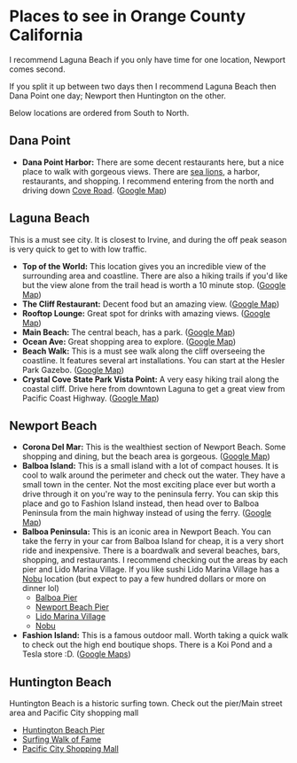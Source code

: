 # Places to see in Orange County California

I recommend Laguna Beach if you only have time for one location, Newport comes second.

If you split it up between two days then I recommend Laguna Beach then Dana Point one day; Newport then Huntington on the other.

Below locations are ordered from South to North.

## Dana Point

- **Dana Point Harbor:** There are some decent restaurants here, but a nice place to walk with gorgeous views. There are [sea lions](http://www.seecalifornia.com/beaches/dana-point-seals-sealions.html), a harbor, restaurants, and shopping. I recommend entering from the north and driving down [Cove Road](https://maps.app.goo.gl/2QSe9CMMbbY6tEx5A). ([Google Map](https://maps.app.goo.gl/C3HEEomwKkTuiT5G7))

## Laguna Beach

This is a must see city. It is closest to Irvine, and during the off peak season is very quick to get to with low traffic.

- **Top of the World:** This location gives you an incredible view of the surrounding area and coastline. There are also a hiking trails if you'd like but the view alone from the trail head is worth a 10 minute stop. ([Google Map](https://maps.app.goo.gl/KfGSyEjYJq8TU2AU9))
- **The Cliff Restaurant:** Decent food but an amazing view. ([Google Map](https://maps.app.goo.gl/hSdDPvy6Ge3AcKKt9))
- **Rooftop Lounge:** Great spot for drinks with amazing views. ([Google Map](https://maps.app.goo.gl/ufaV6zRLtrTtKAFx9))
- **Main Beach:** The central beach, has a park. ([Google Map](https://maps.app.goo.gl/PPbr3d3fr889atxYA))
- **Ocean Ave:** Great shopping area to explore. ([Google Map](https://maps.app.goo.gl/7bFDqL25tDJo5AGe8))
- **Beach Walk:** This is a must see walk along the cliff overseeing the coastline. It features several art installations. You can start at the Hesler Park Gazebo. ([Google Map](https://maps.app.goo.gl/Dip1BQUj7YsovjXH9))
- **Crystal Cove State Park Vista Point:** A very easy hiking trail along the coastal cliff. Drive here from downtown Laguna to get a great view from Pacific Coast Highway. ([Google Map](https://maps.app.goo.gl/RyFavPfE2VMCeuqt6))

## Newport Beach

- **Corona Del Mar:** This is the wealthiest section of Newport Beach. Some shopping and dining, but the beach area is gorgeous. ([Google Map](https://maps.app.goo.gl/D6gyi7MHHjcatggL6))
- **Balboa Island:** This is a small island with a lot of compact houses. It is cool to walk around the perimeter and check out the water. They have a small town in the center. Not the most exciting place ever but worth a drive through it on you're way to the peninsula ferry. You can skip this place and go to Fashion Island instead, then head over to Balboa Peninsula from the main highway instead of using the ferry. ([Google Map](https://maps.app.goo.gl/B8EcZcq9Wjcvb6Dv8))
- **Balboa Peninsula:** This is an iconic area in Newport Beach. You can take the ferry in your car from Balboa Island for cheap, it is a very short ride and inexpensive. There is a boardwalk and several beaches, bars, shopping, and restaurants.
I recommend checking out the areas by each pier and Lido Marina Village. If you like sushi Lido Marina Village has a [Nobu](https://noburestaurants.com/newportbeach/home) location (but expect to pay a few hundred dollars or more on dinner lol)
  - [Balboa Pier](https://maps.app.goo.gl/HScwwxBMkmbFQFbG6)
  - [Newport Beach Pier](https://maps.app.goo.gl/493c4CJy61dchb7E9)
  - [Lido Marina Village](https://maps.app.goo.gl/tyJSEsKznn793v7u8)
  - [Nobu](https://maps.app.goo.gl/sxVMjbv8ZR3WyrDF7)
- **Fashion Island:** This is a famous outdoor mall. Worth taking a quick walk to check out the high end boutique shops. There is a Koi Pond and a Tesla store :D. ([Google Maps](https://maps.app.goo.gl/AMEQcjGxirciberLA))

## Huntington Beach

Huntington Beach is a historic surfing town. Check out the pier/Main street area and Pacific City shopping mall

- [Huntington Beach Pier](https://maps.app.goo.gl/jpkL4Ye3HYrKhU3z9)  
- [Surfing Walk of Fame](https://maps.app.goo.gl/UapMzp2XaQizgQrF9)  
- [Pacific City Shopping Mall](https://maps.app.goo.gl/45BBbErBMzQV2aNg7)
